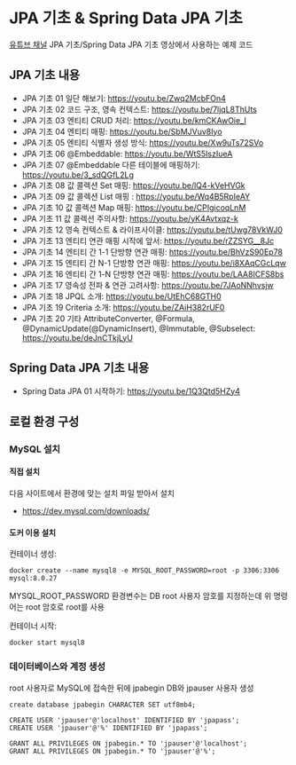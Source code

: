 # JPA 기초 & Spring Data JPA 기초
[유튜브 채널](https://www.youtube.com/c/최범균) JPA 기초/Spring Data JPA 기초 영상에서 사용하는 예제 코드 

## JPA 기초 내용

* JPA 기초 01 일단 해보기: https://youtu.be/Zwq2McbFOn4
* JPA 기초 02 코드 구조, 영속 컨텍스트: https://youtu.be/7ljqL8ThUts
* JPA 기초 03 엔티티 CRUD 처리: https://youtu.be/kmCKAwOie_I
* JPA 기초 04 엔티티 매핑: https://youtu.be/SbMJVuv8Iyo
* JPA 기초 05 엔티티 식별자 생성 방식: https://youtu.be/Xw9uTs72SVo
* JPA 기초 06 @Embeddable: https://youtu.be/WtS5IszIueA
* JPA 기초 07 @Embeddable 다른 테이블에 매핑하기: https://youtu.be/3_sdQGfL2Lg
* JPA 기초 08 값 콜렉션 Set 매핑: https://youtu.be/lQ4-kVeHVGk 
* JPA 기초 09 값 콜렉션 List 매핑 : https://youtu.be/Wq4B5RpIeAY
* JPA 기초 10 값 콜렉션 Map 매핑: https://youtu.be/CPIgicoqLnM
* JPA 기초 11 값 콜렉션 주의사항: https://youtu.be/yK4Avtxqz-k 
* JPA 기초 12 영속 컨텍스트 & 라이프사이클: https://youtu.be/tUwg78VkWJ0 
* JPA 기초 13 엔티티 연관 매핑 시작에 앞서: https://youtu.be/rZZSYG__8Jc
* JPA 기초 14 엔티티 간 1-1 단방향 연관 매핑: https://youtu.be/BhVzS90Ep78
* JPA 기초 15 엔티티 간 N-1 단방향 연관 매핑: https://youtu.be/i8XAqCGcLqw 
* JPA 기초 16 엔티티 간 1-N 단방향 연관 매핑: https://youtu.be/LAA8ICFS8bs
* JPA 기초 17 영속성 전파 & 연관 고려사항: https://youtu.be/7JAoNNhvsjw
* JPA 기초 18 JPQL 소개: https://youtu.be/UtEhC68GTH0
* JPA 기초 19 Criteria 소개: https://youtu.be/ZAiH382rUF0
* JPA 기초 20 기타 AttributeConverter, @Formula, @DynamicUpdate(@DynamicInsert), @Immutable, @Subselect: https://youtu.be/deJnCTkjLyU

## Spring Data JPA 기초 내용

* Spring Data JPA 01 시작하기: https://youtu.be/1Q3Qtd5HZy4

## 로컬 환경 구성

### MySQL 설치

#### 직접 설치
다음 사이트에서 환경에 맞는 설치 파일 받아서 설치

* https://dev.mysql.com/downloads/

#### 도커 이용 설치
컨테이너 생성: 
```
docker create --name mysql8 -e MYSQL_ROOT_PASSWORD=root -p 3306:3306 mysql:8.0.27
```
MYSQL_ROOT_PASSWORD 환경변수는 DB root 사용자 암호를 지정하는데 위 명령어는 root 암호로 root를 사용

컨테이너 시작:
```
docker start mysql8
```

### 데이터베이스와 계정 생성

root 사용자로 MySQL에 접속한 뒤에 jpabegin DB와 jpauser 사용자 생성

```
create database jpabegin CHARACTER SET utf8mb4;

CREATE USER 'jpauser'@'localhost' IDENTIFIED BY 'jpapass';
CREATE USER 'jpauser'@'%' IDENTIFIED BY 'jpapass';

GRANT ALL PRIVILEGES ON jpabegin.* TO 'jpauser'@'localhost';
GRANT ALL PRIVILEGES ON jpabegin.* TO 'jpauser'@'%';
```
